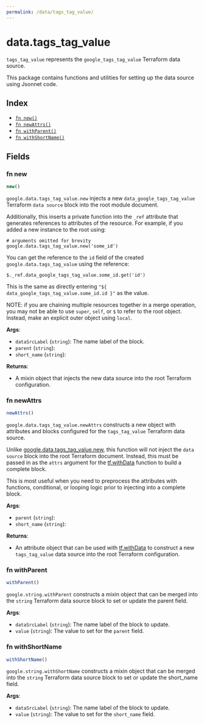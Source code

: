 ```yaml
---
permalink: /data/tags_tag_value/
---
```


# data.tags_tag_value

`tags_tag_value` represents the `google_tags_tag_value` Terraform data source.



This package contains functions and utilities for setting up the data source using Jsonnet code.


## Index

* [`fn new()`](#fn-new)
* [`fn newAttrs()`](#fn-newattrs)
* [`fn withParent()`](#fn-withparent)
* [`fn withShortName()`](#fn-withshortname)

## Fields

### fn new

```ts
new()
```


`google.data.tags_tag_value.new` injects a new `data_google_tags_tag_value` Terraform `data source`
block into the root module document.

Additionally, this inserts a private function into the `_ref` attribute that generates references to attributes of the
resource. For example, if you added a new instance to the root using:

    # arguments omitted for brevity
    google.data.tags_tag_value.new('some_id')

You can get the reference to the `id` field of the created `google.data.tags_tag_value` using the reference:

    $._ref.data_google_tags_tag_value.some_id.get('id')

This is the same as directly entering `"${ data_google_tags_tag_value.some_id.id }"` as the value.

NOTE: if you are chaining multiple resources together in a merge operation, you may not be able to use `super`, `self`,
or `$` to refer to the root object. Instead, make an explicit outer object using `local`.

**Args**:
  - `dataSrcLabel` (`string`): The name label of the block.
  - `parent` (`string`): 
  - `short_name` (`string`): 

**Returns**:
- A mixin object that injects the new data source into the root Terraform configuration.


### fn newAttrs

```ts
newAttrs()
```


`google.data.tags_tag_value.newAttrs` constructs a new object with attributes and blocks configured for the `tags_tag_value`
Terraform data source.

Unlike [google.data.tags_tag_value.new](#fn-tags_tag_valuenew), this function will not inject the `data source`
block into the root Terraform document. Instead, this must be passed in as the `attrs` argument for the
[tf.withData](https://github.com/tf-libsonnet/core/tree/main/docs#fn-withdata) function to build a complete block.

This is most useful when you need to preprocess the attributes with functions, conditional, or looping logic prior to
injecting into a complete block.

**Args**:
  - `parent` (`string`): 
  - `short_name` (`string`): 

**Returns**:
  - An attribute object that can be used with [tf.withData](https://github.com/tf-libsonnet/core/tree/main/docs#fn-withdata) to construct a new `tags_tag_value` data source into the root Terraform configuration.


### fn withParent

```ts
withParent()
```

`google.string.withParent` constructs a mixin object that can be merged into the `string`
Terraform data source block to set or update the parent field.



**Args**:
  - `dataSrcLabel` (`string`): The name label of the block to update.
  - `value` (`string`): The value to set for the `parent` field.


### fn withShortName

```ts
withShortName()
```

`google.string.withShortName` constructs a mixin object that can be merged into the `string`
Terraform data source block to set or update the short_name field.



**Args**:
  - `dataSrcLabel` (`string`): The name label of the block to update.
  - `value` (`string`): The value to set for the `short_name` field.
